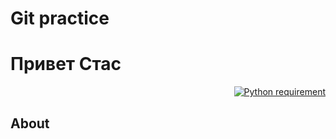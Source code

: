 # Git practice
<h1>
Привет Стас
</h1>
<p align="right">
  <a href="https://docs.python.org/3.9/">
    <img src="https://img.shields.io/badge/Python-3.9-FFE873.svg?labelColor=4B8BBE"
        alt="Python requirement">
  </a>
</p>

## About
